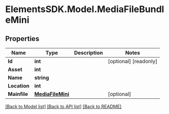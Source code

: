 # ElementsSDK.Model.MediaFileBundleMini

## Properties

Name | Type | Description | Notes
------------ | ------------- | ------------- | -------------
**Id** | **int** |  | [optional] [readonly] 
**Asset** | **int** |  | 
**Name** | **string** |  | 
**Location** | **int** |  | 
**Mainfile** | [**MediaFileMini**](MediaFileMini.md) |  | [optional] 

[[Back to Model list]](../#documentation-for-models) [[Back to API list]](../#documentation-for-api-endpoints) [[Back to README]](../)


